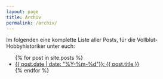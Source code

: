 ```yaml
---
layout: page
title: Archiv
permalink: /archiv/
---
```


Im folgenden eine komplette Liste aller Posts, für die Vollblut-Hobbyhistoriker unter euch:

<ul>
  {% for post in site.posts %}
    <li>
      <a href="{{ post.url }}">{{ post.date | date: "%Y-%m-%d"}}: {{ post.title }}</a>
    </li>
  {% endfor %}
</ul>